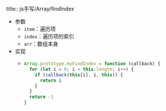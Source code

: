 title:: js手写/Array/findIndex

- 参数
	- `item`：遍历项
	- `index`：遍历项的索引
	- `arr`：数组本身
- 实现
	- ```js
	  Array.prototype.myFindIndex = function (callback) {
	    for (let i = 0; i < this.length; i++) {
	      if (callback(this[i], i, this)) {
	        return i
	      }
	    }
	    return -1
	  }
	  ```